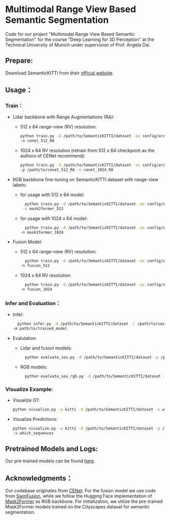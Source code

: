 # Multimodal Range View Based Semantic Segmentation
Code for our project "Multimodal Range View Based Semantic Segmentation" for the course "Deep Learning for 3D Perception" at the Technical University of Munich under supervision of Prof. Angela Dai.

## Prepare:
Download SemanticKITTI from their [official website](http://www.semantic-kitti.org/dataset.html).

## Usage：
### Train：
- Lidar backbone with Range Augmentations (RA):
    - 512 x 64 range-view (RV) resolution:
      ```bash
      python train.py -d /path/to/SemanticKITTI/dataset -ac config/arch/cenet_512.yml \
      -n cenet_512_RA
      ```
    - 1024 x 64 RV resolution (retrain from 512 x 64 checkpoint as the authors of CENet recommend):
        ```bash
        python train.py -d /path/to/SemanticKITTI/dataset -ac config/arch/cenet_1024.yml \
        -p /path/to/cenet_512_RA -n cenet_1024_RA
        ```
        
- RGB backbone fine-tuning on SemanticKITTI dataset with range-view labels:
    - for usage with 512 x 64 model:
      ```bash
        python train.py -d /path/to/SemanticKITTI/dataset -ac config/arch/mask2former_512.yml \
       -n mask2former_512
      ```
    - for usage with 1024 x 64 model:
      ```bash
        python train.py -d /path/to/SemanticKITTI/dataset -ac config/arch/mask2former_1024.yml \
      -n mask2former_1024
      ```

- Fusion Model:
    - 512 x 64 range-view (RV) resolution:
      ```bash
        python train.py -d /path/to/SemanticKITTI/dataset -ac config/arch/fusion_512.yml \
      -n fusion_512
      ```
    - 1024 x 64 RV resolution:
      ```bash
        python train.py -d /path/to/SemanticKITTI/dataset -ac config/arch/fusion_1024.yml \
      -n fusion_1024
      ```

### Infer and Evaluation：
- Infer:
  ```bash
    python infer.py -d /path/to/SemanticKITTI/dataset -l /path/to/save/predictions/in \
  -m path/to/trained_model
  ```

- Evalulation:
    - Lidar and fusion models:
      ```bash
        python evaluate_iou.py -d /path/to/SemanticKITTI/dataset -p /path/to/predictions
      ```
    - RGB models:
      ```bash
        python evaluate_iou_rgb.py -d /path/to/SemanticKITTI/dataset -p /path/to/predictions
      ```

### Visualize Example:
- Visualize GT:
  ```bash
  python visualize.py -w kitti -d /path/to/SemanticKITTI/dataset -s which_sequences
  ```

- Visualize Predictions:
  ```bash
  python visualize.py -w kitti -d /path/to/SemanticKITTI/dataset -p /path/to/predictions \
  -s which_sequences
  ```


## Pretrained Models and Logs:
Our pre-trained models can be found [here](https://drive.google.com/drive/folders/18lHtsK8KS-kRpsY5zd32y_7Ps0qVC5o9?usp=sharing).

## Acknowledgments：
Our codebase originates from [CENet](https://github.com/huixiancheng/CENet). For the fusion model we use code from [SwinFusion](https://github.com/Linfeng-Tang/SwinFusion), while we follow the Hugging Face implementation of [Mask2Former](https://huggingface.co/docs/transformers/main/model_doc/mask2former) as RGB backbone. For initialization, we utilize the pre-trained Mask2Former models trained on the Cityscapes dataset for semantic segmentation.
